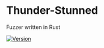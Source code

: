 # Thunder-Stunned
Fuzzer written in Rust 


[![Version](https://img.shields.io/badge/version-0.1-blue)]()
